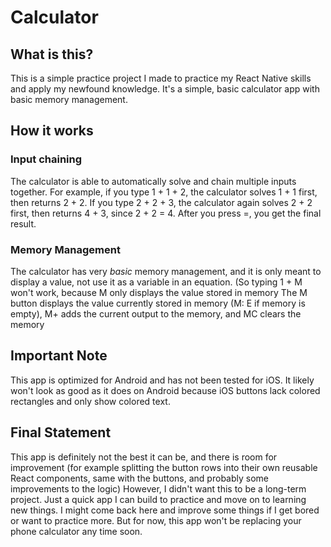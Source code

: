 # Calculator #
## What is this? ##
This is a simple practice project I made to practice my React Native skills and apply my newfound knowledge. It's a simple, basic calculator app with basic memory management.
## How it works ##
### Input chaining ###
The calculator is able to automatically solve and chain multiple inputs together. For example, if you type 1 + 1 + 2, the calculator solves 1 + 1 first, then returns 2 + 2. If you type 2 + 2 + 3, the calculator again solves 2 + 2 first, then returns 4 + 3, since 2 + 2 = 4. After you press =, you get the final result.
### Memory Management ###
The calculator has very *basic* memory management, and it is only meant to display a value, not use it as a variable in an equation. (So typing 1 + M won't work, because M only displays the value stored in memory
The M button displays the value currently stored in memory (M: E if memory is empty), M+ adds the current output to the memory, and MC clears the memory
## Important Note ##
This app is optimized for Android and has not been tested for iOS. It likely won't look as good as it does on Android because iOS buttons lack colored rectangles and only show colored text.

## Final Statement ##
This app is definitely not the best it can be, and there is room for improvement (for example splitting the button rows into their own reusable React components, same with the buttons, and probably some improvements to the logic) However, I didn't want this to be a long-term project. Just a quick app I can build to practice and move on to learning new things. I might come back here and improve some things if I get bored or want to practice more. But for now, this app won't be replacing your phone calculator any time soon.

